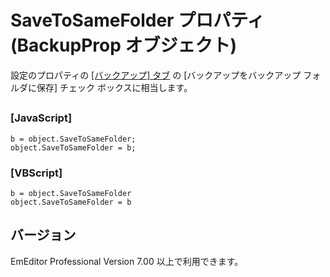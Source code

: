 # SaveToSameFolder プロパティ (BackupProp オブジェクト)

設定のプロパティの [\[バックアップ\] タブ](../../dlg/properties/backup/index) の
\[バックアップをバックアップ フォルダに保存\] チェック ボックスに相当します。

## 

### \[JavaScript\]

```
b = object.SaveToSameFolder;
object.SaveToSameFolder = b;
```

### \[VBScript\]

```
b = object.SaveToSameFolder
object.SaveToSameFolder = b
```

## バージョン

EmEditor Professional Version 7.00 以上で利用できます。

